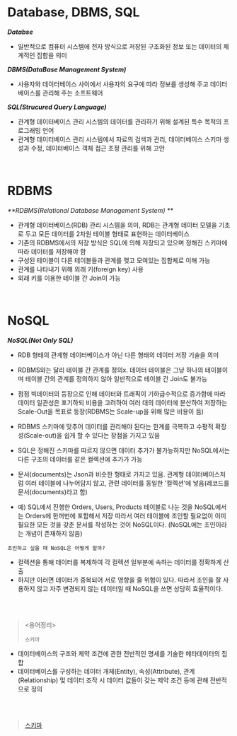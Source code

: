 # Database, DBMS, SQL
_**Databse**_
 - 일반적으로 컴퓨터 시스템에 전자 방식으로 저장된 구조화된 정보 또는 데이터의 체계적인 집합을 의미

 

_**DBMS(DataBase Management System)**_ 
- 사용자와 데이터베이스 사이에서 사용자의 요구에 따라 정보를 생성해 주고 데이터베이스를 관리해 주는 소프트웨어

 

_**SQL(Strucured Query Language)**_ 
- 관계형 데이터베이스 관리 시스템의 데이터를 관리하기 위해 설계된 특수 목적의 프로그래밍 언어 
- 관계형 데이터베이스 관리 시스템에서 자료의 검색과 관리, 데이터베이스 스키마 생성과 수정, 데이터베이스 객체 접근 조정 관리를 위해 고안

</br>

# RDBMS
_**RDBMS(Relational Database Management System) **_
- 관계형 데이터베이스(RDB) 관리 시스템을 의미, RDB는 관계형 데이터 모델을 기초로 두고 모든 데이터를 2차원 테이블 형태로 표현하는 데이터베이스
- 기존의 RDBMS에서의 저장 방식은 SQL에 의해 저장되고 있으며 정해진 스키마에 따라 데이터를 저장해야 함
- 구성된 테이블이 다른 테이블들과 관계를 맺고 모여있는 집합체로 이해 가능
- 관계를 나타내기 위해 외래 키(foreign key) 사용
- 외래 키를 이용한 테이블 간 Join이 가능

</br>

# NoSQL
**_NoSQL(Not Only SQL)_**
- RDB 형태의 관계형 데이터베이스가 아닌 다른 형태의 데이터 저장 기술을 의미
- RDBMS와는 달리 테이블 간 관계를 정의x. 
데이터 테이블은 그냥 하나의 테이블이며 테이블 간의 관계를 정의하지 않아 일반적으로 테이블 간 Join도 불가능
 

- 점점 빅데이터의 등장으로 인해 데이터와 트래픽이 기하급수적으로 증가함에 따라 데이터 일관성은 포기하되 비용을 고려하여 여러 대의 데이터에 분산하여 저장하는 Scale-Out을 목표로 등장(RDBMS는 Scale-up을 위해 많은 비용이 듬)

- RDBMS 스키마에 맞추어 데이터를 관리해야 된다는 한계를 극복하고 수평적 확장성(Scale-out)을 쉽게 할 수 있다는 장점을 가지고 있음


- SQL은 정해진 스키마를 따르지 않으면 데이터 추가가 불가능하지만 NoSQL에서는 다른 구조의 데이터를 같은 컬렉션에 추가가 가능

- 문서(documents)는 Json과 비슷한 형태로 가지고 있음. 관계형 데이터베이스처럼 여러 테이블에 나누어담지 않고, 관련 데이터를 동일한 '컬렉션'에 넣음(레코드를 문서(documents)라고 함)

- 예) SQL에서 진행한 Orders, Users, Products 테이블로 나눈 것을 NoSQL에서는 Orders에 한꺼번에 포함해서 저장
따라서 여러 테이블에 조인할 필요없이 이미 필요한 모든 것을 갖춘 문서를 작성하는 것이 NoSQL이다. (NoSQL에는 조인이라는 개념이 존재하지 않음)


`조인하고 싶을 때 NoSQL은 어떻게 할까?`

- 컬렉션을 통해 데이터를 복제하여 각 컬렉션 일부분에 속하는 데이터를 정확하게 산출
- 하지만 이러면 데이터가 중복되어 서로 영향을 줄 위험이 있다. 따라서 조인을 잘 사용하지 않고 자주 변경되지 않는 데이터일 때 NoSQL을 쓰면 상당히 효율적이다.






</br>
</br>



> <용어정리>
>
>`스키마`
- 데이터베이스의 구조와 제약 조건에 관한 전반적인 명세를 기술한 메타데이터의 집합
-  데이터베이스를 구성하는 데이터 개체(Entity), 속성(Attribute), 관계(Relationship) 및 데이터 조작 시 데이터 값들이 갖는 제약 조건 등에 관해 전반적으로 정의


</br>
</br>

>[스키마](https://coding-factory.tistory.com/216)
